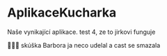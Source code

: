 # AplikaceKucharka

Naše vynikající aplikace.
test 4, ze to jirkovi funguje

🦄🦄🦄 skúška Barbora
ja neco udelal a cast se smazala

